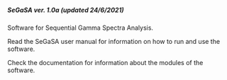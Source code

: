 ##### SeGaSA ver. 1.0a (updated 24/6/2021)

Software for Sequential Gamma Spectra Analysis.

Read the SeGaSA user manual for information on how to run and use the software.

Check the documentation for information about the modules of the software.
